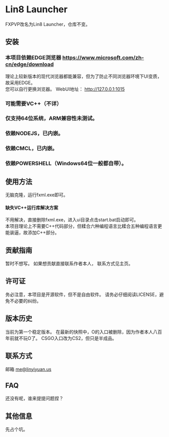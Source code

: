 # Lin8 Launcher
FXPVP改名为Lin8 Launcher，仓库不变。

## 安装
### 本项目依赖EDGE浏览器 https://www.microsoft.com/zh-cn/edge/download  
理论上较新版本的现代浏览器都能兼容，但为了防止不同浏览器环境下UI变质，故采用EDGE。  
您可以自行更换浏览器。
WebUI地址： http://127.0.0.1:1015
### 可能需要VC++（不详）
### 仅支持64位系统，ARM兼容性未测试。
### 依赖NODEJS，已内嵌。
### 依赖CMCL，已内嵌。
### 依赖POWERSHELL（Windows64位一般都自带）。

## 使用方法
无脑克隆，运行fxml.exe即可。
#### 缺失VC++运行库解决方案
不用解决，直接删除fxml.exe，进入ui目录点击start.bat启动即可。  
本项目理论上不需要C++代码部分，但糅合六种编程语言比糅合五种编程语言更能装逼，故添加C++部分。

## 贡献指南
暂时不想写。
如果想贡献直接联系作者本人，
联系方式见主页。

## 许可证
务必注意，本项目是开源软件，但不是自由软件。
请务必仔细阅读LICENSE，避免不必要的纠纷。

## 版本历史
当前为第一个稳定版本。
在最新的快照中，O的入口被删除，因为作者本人八百年前就不玩O了。
CSGO入口改为CS2，但只是半成品。

## 联系方式
邮箱 me@linyiyuan.us

## FAQ
还没有呢，谁来提提问题捏？

## 其他信息
先占个坑。

